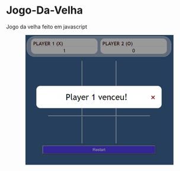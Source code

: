 # Jogo-Da-Velha
 Jogo da velha feito em javascript 
 
 <p align="center">
<img src="https://github.com/Jean-Domingues/Jogo-Da-Velha/blob/master/Demo-Jogo.png"  width="400">
 </p>

